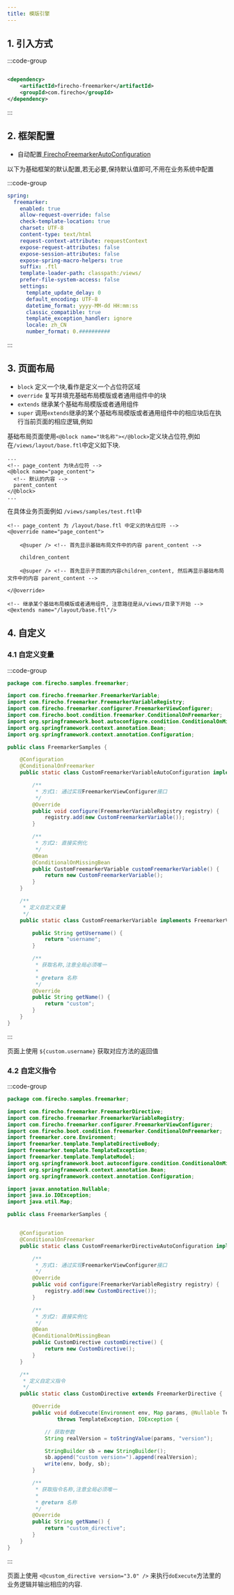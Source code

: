 ```yaml
---
title: 模版引擎 
---
```


## 1. 引入方式

:::code-group

```xml [pom.xml]

<dependency>
    <artifactId>firecho-freemarker</artifactId>
    <groupId>com.firecho</groupId>
</dependency>
```

:::

## 2. 框架配置

* 自动配置<a href="/api/references/firecho/latest/com/firecho/boot/autoconfigure/freemarker/FirechoFreemarkerAutoConfiguration.html" target="_blank">
FirechoFreemarkerAutoConfiguration</a>

以下为基础框架的默认配置,若无必要,保持默认值即可,不用在业务系统中配置

:::code-group

```yaml [Yaml]
spring:
  freemarker:
    enabled: true
    allow-request-override: false
    check-template-location: true
    charset: UTF-8
    content-type: text/html
    request-context-attribute: requestContext
    expose-request-attributes: false
    expose-session-attributes: false
    expose-spring-macro-helpers: true
    suffix: .ftl
    template-loader-path: classpath:/views/
    prefer-file-system-access: false
    settings:
      template_update_delay: 0
      default_encoding: UTF-8
      datetime_format: yyyy-MM-dd HH:mm:ss
      classic_compatible: true
      template_exception_handler: ignore
      locale: zh_CN
      number_format: 0.##########
```

:::

## 3. 页面布局

* `block` 定义一个块,看作是定义一个占位符区域
* `override` 复写并填充基础布局模版或者通用组件中的块
* `extends` 继承某个基础布局模版或者通用组件
* `super` 调用`extends`继承的某个基础布局模版或者通用组件中的相应块后在执行当前页面的相应逻辑,例如

基础布局页面使用`<@block name="块名称"></@block>`定义块占位符,例如在`/views/layout/base.ftl`中定义如下块.

```text
...
<!-- page_content 为块占位符 -->
<@block name="page_content">
  <!-- 默认的内容 -->
  parent_content 
</@block>
...
```

在具体业务页面例如 `/views/samples/test.ftl`中

```text
<!-- page_content 为 /layout/base.ftl 中定义的块占位符 -->
<@override name="page_content">

    <@super /> <!-- 首先显示基础布局文件中的内容 parent_content -->
    
    children_content
    
    <@super /> <!-- 首先显示子页面的内容children_content, 然后再显示基础布局文件中的内容 parent_content -->

</@override>

<!-- 继承某个基础布局模版或者通用组件, 注意路径是从/views/目录下开始 -->
<@extends name="/layout/base.ftl"/>
```

## 4. 自定义

### 4.1 自定义变量

:::code-group

```java
package com.firecho.samples.freemarker;

import com.firecho.freemarker.FreemarkerVariable;
import com.firecho.freemarker.FreemarkerVariableRegistry;
import com.firecho.freemarker.configurer.FreemarkerViewConfigurer;
import com.firecho.boot.condition.freemarker.ConditionalOnFreemarker;
import org.springframework.boot.autoconfigure.condition.ConditionalOnMissingBean;
import org.springframework.context.annotation.Bean;
import org.springframework.context.annotation.Configuration;

public class FreemarkerSamples {

    @Configuration
    @ConditionalOnFreemarker
    public static class CustomFreemarkerVariableAutoConfiguration implements FreemarkerViewConfigurer {

        /**
         * 方式1: 通过实现FreemarkerViewConfigurer接口
         */
        @Override
        public void configure(FreemarkerVariableRegistry registry) {
            registry.add(new CustomFreemarkerVariable());
        }

        /**
         * 方式2: 直接实例化
         */
        @Bean
        @ConditionalOnMissingBean
        public CustomFreemarkerVariable customFreemarkerVariable() {
            return new CustomFreemarkerVariable();
        }
    }

    /**
     * 定义自定义变量
     */
    public static class CustomFreemarkerVariable implements FreemarkerVariable {

        public String getUsername() {
            return "username";
        }

        /**
         * 获取名称,注意全局必须唯一
         *
         * @return 名称
         */
        @Override
        public String getName() {
            return "custom";
        }
    }
}
```
:::

页面上使用 `${custom.username}` 获取对应方法的返回值

### 4.2 自定义指令

:::code-group

```java
package com.firecho.samples.freemarker;

import com.firecho.freemarker.FreemarkerDirective;
import com.firecho.freemarker.FreemarkerVariableRegistry;
import com.firecho.freemarker.configurer.FreemarkerViewConfigurer;
import com.firecho.boot.condition.freemarker.ConditionalOnFreemarker;
import freemarker.core.Environment;
import freemarker.template.TemplateDirectiveBody;
import freemarker.template.TemplateException;
import freemarker.template.TemplateModel;
import org.springframework.boot.autoconfigure.condition.ConditionalOnMissingBean;
import org.springframework.context.annotation.Bean;
import org.springframework.context.annotation.Configuration;

import javax.annotation.Nullable;
import java.io.IOException;
import java.util.Map;

public class FreemarkerSamples {


    @Configuration
    @ConditionalOnFreemarker
    public static class CustomFreemarkerDirectiveAutoConfiguration implements FreemarkerViewConfigurer {

        /**
         * 方式1: 通过实现FreemarkerViewConfigurer接口
         */
        @Override
        public void configure(FreemarkerVariableRegistry registry) {
            registry.add(new CustomDirective());
        }

        /**
         * 方式2: 直接实例化
         */
        @Bean
        @ConditionalOnMissingBean
        public CustomDirective customDirective() {
            return new CustomDirective();
        }
    }

    /**
     * 定义自定义指令
     */
    public static class CustomDirective extends FreemarkerDirective {

        @Override
        public void doExecute(Environment env, Map params, @Nullable TemplateModel[] loopVars, @Nullable TemplateDirectiveBody body)
                throws TemplateException, IOException {

            // 获取参数
            String realVersion = toStringValue(params, "version");

            StringBuilder sb = new StringBuilder();
            sb.append("custom version=").append(realVersion);
            write(env, body, sb);
        }

        /**
         * 获取指令名称,注意全局必须唯一
         *
         * @return 名称
         */
        @Override
        public String getName() {
            return "custom_directive";
        }
    }
}
```
:::

页面上使用 `<@custom_directive version="3.0" />` 来执行`doExecute`方法里的业务逻辑并输出相应的内容.